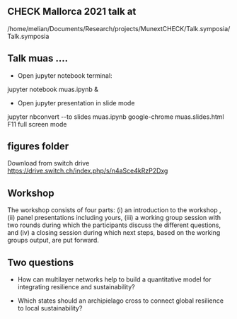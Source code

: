 ## CHECK Mallorca 2021 talk at
/home/melian/Documents/Research/projects/MunextCHECK/Talk.symposia/Talk.symposia


## Talk muas ....

* Open jupyter notebook terminal: 

jupyter notebook muas.ipynb &

* Open jupyter presentation in slide mode

jupyter nbconvert --to slides muas.ipynb
google-chrome muas.slides.html
F11 full screen mode

## figures folder 

Download from switch drive https://drive.switch.ch/index.php/s/n4aSce4kRzP2Dxg


## Workshop 

The workshop consists of four parts: (i) an introduction to the workshop , (ii) panel presentations including yours, (iii) a working group session with two rounds during which the participants discuss the different questions, and (iv) a closing session during which next steps, based on the working groups output, are put forward. 


## Two questions

* How can multilayer networks help to build a quantitative model for integrating resilience and sustainability?

* Which states should an archipielago cross to connect global resilience to local sustainability?

